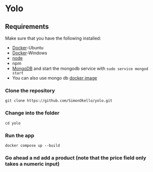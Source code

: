 # Yolo
## Requirements
Make sure that you have the following installed:
- [Docker](https://docs.docker.com/engine/install/ubuntu/)-Ubuntu
- [Docker](https://docs.docker.com/desktop/install/windows-install/)-Windows
- [node](https://www.digitalocean.com/community/tutorials/how-to-install-node-js-on-ubuntu-18-04) 
- npm 
- [MongoDB](https://docs.mongodb.com/manual/tutorial/install-mongodb-on-ubuntu/) and start the mongodb service with `sudo service mongod start`
- You can also use mongo db [docker image](https://hub.docker.com/_/mongo)

### Clone the repository
`git clone https://github.com/SimonOkello/yolo.git`

### Change into the folder
`cd yolo`

### Run the app 
 `docker compose up --build`

 ### Go ahead a nd add a product (note that the price field only takes a numeric input)